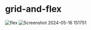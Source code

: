 # grid-and-flex
![flex](https://github.com/abdallah-aljbour/grid-and-flex/assets/169168836/158eb9aa-34f5-4830-91e2-27f699b61571)
![Screenshot 2024-05-16 151751](https://github.com/abdallah-aljbour/grid-and-flex/assets/169168836/b815eaf1-1249-474a-96fb-980bd5570995)
